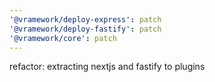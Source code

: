 ```yaml
---
'@vramework/deploy-express': patch
'@vramework/deploy-fastify': patch
'@vramework/core': patch
---
```


refactor: extracting nextjs and fastify to plugins
